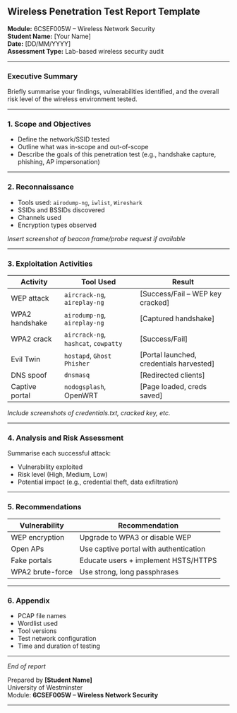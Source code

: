 
## Wireless Penetration Test Report Template

**Module:** 6CSEF005W – Wireless Network Security  
**Student Name:** [Your Name]  
**Date:** [DD/MM/YYYY]  
**Assessment Type:** Lab-based wireless security audit  

---

### Executive Summary

Briefly summarise your findings, vulnerabilities identified, and the overall risk level of the wireless environment tested.

---

### 1. Scope and Objectives

- Define the network/SSID tested
- Outline what was in-scope and out-of-scope
- Describe the goals of this penetration test (e.g., handshake capture, phishing, AP impersonation)

---

### 2. Reconnaissance

- Tools used: `airodump-ng`, `iwlist`, `Wireshark`
- SSIDs and BSSIDs discovered
- Channels used
- Encryption types observed

*Insert screenshot of beacon frame/probe request if available*

---

### 3. Exploitation Activities

| Activity | Tool Used | Result |
|----------|-----------|--------|
| WEP attack | `aircrack-ng`, `aireplay-ng` | [Success/Fail – WEP key cracked] |
| WPA2 handshake | `airodump-ng`, `aireplay-ng` | [Captured handshake] |
| WPA2 crack | `aircrack-ng`, `hashcat`, `cowpatty` | [Success/Fail] |
| Evil Twin | `hostapd`, `Ghost Phisher` | [Portal launched, credentials harvested] |
| DNS spoof | `dnsmasq` | [Redirected clients] |
| Captive portal | `nodogsplash`, OpenWRT | [Page loaded, creds saved] |

*Include screenshots of credentials.txt, cracked key, etc.*

---

### 4. Analysis and Risk Assessment

Summarise each successful attack:

- Vulnerability exploited
- Risk level (High, Medium, Low)
- Potential impact (e.g., credential theft, data exfiltration)

---

### 5. Recommendations

| Vulnerability | Recommendation |
|---------------|----------------|
| WEP encryption | Upgrade to WPA3 or disable WEP |
| Open APs | Use captive portal with authentication |
| Fake portals | Educate users + implement HSTS/HTTPS |
| WPA2 brute-force | Use strong, long passphrases |

---

### 6. Appendix

- PCAP file names
- Wordlist used
- Tool versions
- Test network configuration
- Time and duration of testing

---

*End of report*

Prepared by **[Student Name]**  
University of Westminster  
Module: **6CSEF005W – Wireless Network Security**

---
